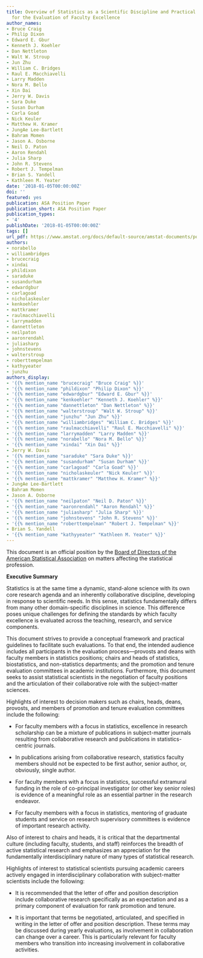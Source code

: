 ```yaml
---
title: Overview of Statistics as a Scientific Discipline and Practical Implications
  for the Evaluation of Faculty Excellence
author_names:
- Bruce Craig
- Philip Dixon
- Edward E. Gbur
- Kenneth J. Koehler
- Dan Nettleton
- Walt W. Stroup
- Jun Zhu
- William C. Bridges
- Raul E. Macchiavelli
- Larry Madden
- Nora M. Bello
- Xin Dai
- Jerry W. Davis
- Sara Duke
- Susan Durham
- Carla Goad
- Nick Keuler
- Matthew H. Kramer
- JungAe Lee-Bartlett
- Bahram Momen
- Jason A. Osborne
- Neil D. Paton
- Aaron Rendahl
- Julia Sharp
- John R. Stevens
- Robert J. Tempelman
- Brian S. Yandell
- Kathleen M. Yeater
date: '2018-01-05T00:00:00Z'
doi: ''
featured: yes
publication: ASA Position Paper
publication_short: ASA Position Paper
publication_types:
- '4'
publishDate: '2018-01-05T00:00:00Z'
tags: []
url_pdf: https://www.amstat.org/docs/default-source/amstat-documents/pol-statistics-as-a-scientific-discipline.pdf
authors:
- norabello
- williambridges
- brucecraig
- xindai
- phildixon
- saraduke
- susandurham
- edwardgbur
- carlagoad
- nicholaskeuler
- kenkoehler
- mattkramer
- raulmacchiavelli
- larrymadden
- dannettleton
- neilpaton
- aaronrendahl
- juliasharp
- johnstevens
- walterstroup
- roberttempelman
- kathyyeater
- junzhu
authors_display:
- '{{% mention_name "brucecraig" "Bruce Craig" %}}'
- '{{% mention_name "phildixon" "Philip Dixon" %}}'
- '{{% mention_name "edwardgbur" "Edward E. Gbur" %}}'
- '{{% mention_name "kenkoehler" "Kenneth J. Koehler" %}}'
- '{{% mention_name "dannettleton" "Dan Nettleton" %}}'
- '{{% mention_name "walterstroup" "Walt W. Stroup" %}}'
- '{{% mention_name "junzhu" "Jun Zhu" %}}'
- '{{% mention_name "williambridges" "William C. Bridges" %}}'
- '{{% mention_name "raulmacchiavelli" "Raul E. Macchiavelli" %}}'
- '{{% mention_name "larrymadden" "Larry Madden" %}}'
- '{{% mention_name "norabello" "Nora M. Bello" %}}'
- '{{% mention_name "xindai" "Xin Dai" %}}'
- Jerry W. Davis
- '{{% mention_name "saraduke" "Sara Duke" %}}'
- '{{% mention_name "susandurham" "Susan Durham" %}}'
- '{{% mention_name "carlagoad" "Carla Goad" %}}'
- '{{% mention_name "nicholaskeuler" "Nick Keuler" %}}'
- '{{% mention_name "mattkramer" "Matthew H. Kramer" %}}'
- JungAe Lee-Bartlett
- Bahram Momen
- Jason A. Osborne
- '{{% mention_name "neilpaton" "Neil D. Paton" %}}'
- '{{% mention_name "aaronrendahl" "Aaron Rendahl" %}}'
- '{{% mention_name "juliasharp" "Julia Sharp" %}}'
- '{{% mention_name "johnstevens" "John R. Stevens" %}}'
- '{{% mention_name "roberttempelman" "Robert J. Tempelman" %}}'
- Brian S. Yandell
- '{{% mention_name "kathyyeater" "Kathleen M. Yeater" %}}'
---
```

This document is an official position by the [Board of Directors of the American Statistical Association](https://www.amstat.org/policy-and-advocacy/asa-board-statements) on matters affecting the statistical profession. 


**Executive Summary**

Statistics is at the same time a dynamic, stand-alone science with its own core research agenda and an inherently collaborative discipline, developing in response to scientific needs. In this sense, statistics fundamentally differs from many other domain-specific disciplines in science. This difference poses unique challenges for defining the standards by which faculty excellence is evaluated across the teaching, research, and service components.

This document strives to provide a conceptual framework and practical guidelines to facilitate such evaluations. To that end, the intended audience includes all participants in the evaluation process—provosts and deans with faculty members in statistics positions; chairs and heads of statistics, biostatistics, and non-statistics departments; and the promotion and tenure evaluation committees in academic institutions. Furthermore, this document seeks to assist statistical scientists in the negotiation of faculty positions and the articulation of their collaborative role with the subject-matter sciences.

Highlights of interest to decision makers such as chairs, heads, deans, provosts, and members of promotion and tenure evaluation committees include the following:

- For faculty members with a focus in statistics, excellence in research scholarship can be a mixture of publications in subject-matter journals resulting from collaborative research and publications in statistics-centric journals.

- In publications arising from collaborative research, statistics faculty members should not be expected to be first author, senior author, or, obviously, single author.

- For faculty members with a focus in statistics, successful extramural funding in the role of co-principal investigator (or other key senior roles) is evidence of a meaningful role as an essential partner in the research endeavor.

- For faculty members with a focus in statistics, mentoring of graduate students and service on research supervisory committees is evidence of important research activity.

Also of interest to chairs and heads, it is critical that the departmental culture (including faculty, students, and staff) reinforces the breadth of active statistical research and emphasizes an appreciation for the fundamentally interdisciplinary nature of many types of statistical research.

Highlights of interest to statistical scientists pursuing academic careers actively engaged in interdisciplinary collaboration with subject-matter scientists include the following:

- It is recommended that the letter of offer and position description include collaborative research specifically as an expectation and as a primary component of evaluation for rank promotion and tenure.

- It is important that terms be negotiated, articulated, and specified in writing in the letter of offer and position description. These terms may be discussed during yearly evaluations, as involvement in collaboration can change over a career. This is particularly relevant for faculty members who transition into increasing involvement in collaborative activities.
